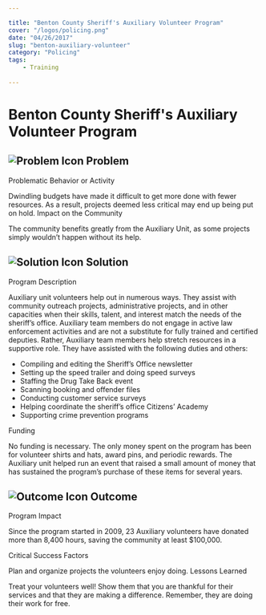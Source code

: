 ```yaml
---

title: "Benton County Sheriff's Auxiliary Volunteer Program"
cover: "/logos/policing.png"
date: "04/26/2017"
slug: "benton-auxiliary-volunteer"
category: "Policing"
tags:
    - Training
    
---
```


# Benton County Sheriff's Auxiliary Volunteer Program

## ![Problem Icon](https://github.com/google/material-design-icons/raw/master/alert/1x_web/ic_error_outline_black_48dp.png "Problem") Problem
Problematic Behavior or Activity

Dwindling budgets have made it difficult to get more done with fewer resources. As a result, projects deemed less critical may end up being put on hold.
Impact on the Community

The community benefits greatly from the Auxiliary Unit, as some projects simply wouldn’t happen without its help.
## ![Solution Icon](https://github.com/google/material-design-icons/raw/master/action/1x_web/ic_lightbulb_outline_black_48dp.png "Solution") Solution
Program Description

Auxiliary unit volunteers help out in numerous ways. They assist with community outreach projects, administrative projects, and in other capacities when their skills, talent, and interest match the needs of the sheriff’s office. Auxiliary team members do not engage in active law enforcement activities and are not a substitute for fully trained and certified deputies. Rather, Auxiliary team members help stretch resources in a supportive role.
They have assisted with the following duties and others:

   - Compiling and editing the Sheriff’s Office newsletter
   - Setting up the speed trailer and doing speed surveys
   - Staffing the Drug Take Back event
   - Scanning booking and offender files
   - Conducting customer service surveys
   - Helping coordinate the sheriff’s office Citizens’ Academy
   - Supporting crime prevention programs

Funding

No funding is necessary. The only money spent on the program has been for volunteer shirts and hats, award pins, and periodic rewards. The Auxiliary unit helped run an event that raised a small amount of money that has sustained the program’s purchase of these items for several years.
## ![Outcome Icon](https://github.com/google/material-design-icons/raw/master/action/1x_web/ic_view_list_black_48dp.png "Outcome") Outcome
Program Impact

Since the program started in 2009, 23 Auxiliary volunteers have donated more than 8,400 hours, saving the community at least $100,000.

Critical Success Factors

Plan and organize projects the volunteers enjoy doing.
Lessons Learned

Treat your volunteers well! Show them that you are thankful for their services and that they are making a difference. Remember, they are doing their work for free.